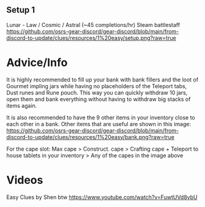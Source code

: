 ## Setup 1
Lunar - Law / Cosmic / Astral  (~45 completions/hr)
Steam battlestaff
https://github.com/osrs-gear-discord/gear-discord/blob/main/from-discord-to-update/clues/resources/1%20easy/setup.png?raw=true

# Advice/Info
It is highly recommended to fill up your bank with bank fillers and the loot of Gourmet impling jars while having no placeholders of the Teleport tabs, Dust runes and Rune pouch. This way you can quickly withdraw 10 jars, open them and bank everything without having to withdraw big stacks of items again.

It is also recommended to have the 9 other items in your inventory close to each other in a bank. Other items that are useful are shown in this image:
https://github.com/osrs-gear-discord/gear-discord/blob/main/from-discord-to-update/clues/resources/1%20easy/bank.png?raw=true

For the cape slot: Max cape > Construct. cape > Crafting cape + Teleport to house tablets in your inventory > Any of the capes in the image above

# Videos
Easy Clues by Shen btw
https://www.youtube.com/watch?v=FuwtUVd8ybU
